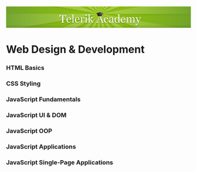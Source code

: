 <p align="center"><a href="http://academy.telerik.com/">
<img src="https://raw.githubusercontent.com/velialarm/TelerikAcademy/master/telerik-academy.png" /></a></p>


# Web Design & Development

### HTML Basics
### CSS Styling
### JavaScript Fundamentals
### JavaScript UI & DOM 
### JavaScript OOP
### JavaScript Applications
### JavaScript Single-Page Applications

